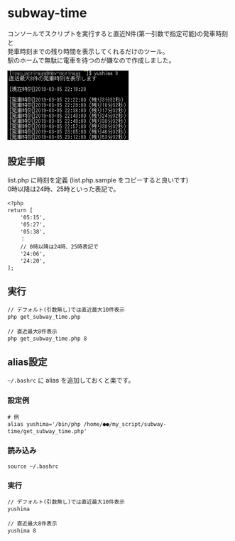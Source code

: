 # subway-time
コンソールでスクリプトを実行すると直近N件(第一引数で指定可能)の発車時刻と  
発車時刻までの残り時間を表示してくれるだけのツール。  
駅のホームで無駄に電車を待つのが嫌なので作成しました。

![](image/subway-time.png)

## 設定手順
list.php に時刻を定義 (list.php.sample をコピーすると良いです)  
0時以降は24時、25時といった表記で。
```
<?php
return [
    '05:15',
    '05:27',
    '05:38',
    ︙
    // 0時以降は24時、25時表記で
    '24:06',
    '24:20',
];
```

## 実行
```
// デフォルト(引数無し)では直近最大10件表示
php get_subway_time.php

// 直近最大8件表示
php get_subway_time.php 8
```

## alias設定
`~/.bashrc` に alias を追加しておくと楽です。  
### 設定例
```
# 例
alias yushima='/bin/php /home/●●/my_script/subway-time/get_subway_time.php'
```

### 読み込み
```
source ~/.bashrc
```

### 実行
```
// デフォルト(引数無し)では直近最大10件表示
yushima

// 直近最大8件表示
yushima 8
```
